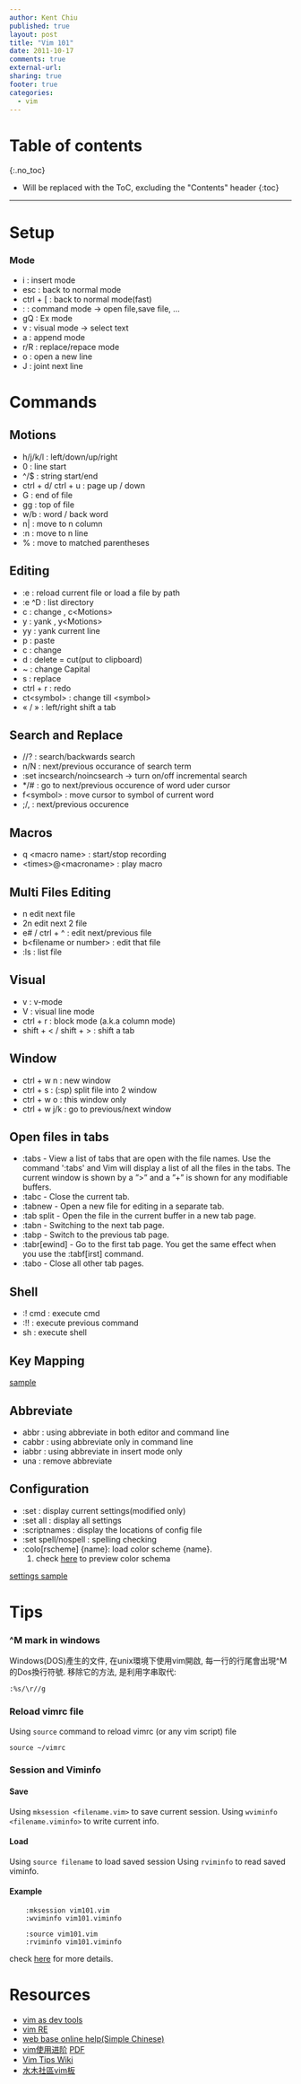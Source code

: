 ```yaml
---
author: Kent Chiu
published: true
layout: post
title: "Vim 101"
date: 2011-10-17
comments: true
external-url:
sharing: true
footer: true
categories:
  - vim
---
```



# Table of contents
{:.no_toc}

* Will be replaced with the ToC, excluding the "Contents" header
{:toc}

----------------------------------------------------------------



Setup
=====

### Mode

-   i : insert mode
-   esc : back to normal mode
-   ctrl + [ : back to normal mode(fast)
-   : : command mode → open file,save file, …
-   gQ : Ex mode
-   v : visual mode → select text
-   a : append mode
-   r/R : replace/repace mode
-   o : open a new line
-   J : joint next line

Commands
========

Motions
-------

-   h/j/k/l : left/down/up/right
-   0 : line start
-   \^/\$ : string start/end
-   ctrl + d/ ctrl + u : page up / down
-   G : end of file
-   gg : top of file
-   w/b : word / back word
-   n| : move to n column
-   :n : move to n line
-   % : move to matched parentheses

Editing
-------

-   :e : reload current file or load a file by path
-   :e \^D : list directory
-   c : change , c\<Motions\>
-   y : yank , y\<Motions\>
-   yy : yank current line
-   p : paste
-   c : change
-   d : delete = cut(put to clipboard)
-   \~ : change Capital
-   s : replace
-   ctrl + r : redo
-   ct\<symbol\> : change till \<symbol\>
-   « / » : left/right shift a tab

Search and Replace
------------------

-   //? : search/backwards search
-   n/N : next/previous occurance of search term
-   :set incsearch/noincsearch → turn on/off incremental search
-   \*/\# : go to next/previous occurence of word uder cursor
-   f\<symbol\> : move cursor to symbol of current word
-   ;/, : next/previous occurence

Macros
------

-   q \<macro name\> : start/stop recording
-   \<times\>@\<macroname\> : play macro

Multi Files Editing
-------------------

-   n edit next file
-   2n edit next 2 file
-   e\# / ctrl + \^ : edit next/previous file
-   b\<filename or number\> : edit that file
-   :ls : list file

Visual
------

-   v : v-mode
-   V : visual line mode
-   ctrl + r : block mode (a.k.a column mode)
-   shift + \< / shift + \> : shift a tab

Window
------

-   ctrl + w n : new window
-   ctrl + s : (:sp) split file into 2 window
-   ctrl + w o : this window only
-   ctrl + w j/k : go to previous/next window

Open files in tabs
------------------

-   :tabs - View a list of tabs that are open with the file names. Use
    the command ':tabs' and Vim will display a list of all the files in
    the tabs. The current window is shown by a ”\>” and a ”+” is shown
    for any modifiable buffers.
-   :tabc - Close the current tab.
-   :tabnew - Open a new file for editing in a separate tab.
-   :tab split - Open the file in the current buffer in a new tab page.
-   :tabn - Switching to the next tab page.
-   :tabp - Switch to the previous tab page.
-   :tabr[ewind] - Go to the first tab page. You get the same effect
    when you use the :tabf[irst] command.
-   :tabo - Close all other tab pages.

Shell
-----

-   :! cmd : execute cmd
-   :!! : execute previous command
-   sh : execute shell

Key Mapping
-----------

[sample](http://greenisland.csie.nctu.edu.tw/wp/2007/02/06/959/ "http://greenisland.csie.nctu.edu.tw/wp/2007/02/06/959/")

Abbreviate
----------

-   abbr : using abbreviate in both editor and command line
-   cabbr : using abbreviate only in command line
-   iabbr : using abbreviate in insert mode only
-   una : remove abbreviate

Configuration
-------------

-   :set : display current settings(modified only)
-   :set all : display all settings
-   :scriptnames : display the locations of config file
-   :set spell/nospell : spelling checking
-   :colo[rscheme] {name}: load color scheme {name}.
    1.  check
        [here](http://www.cs.cmu.edu/~maverick/VimColorSchemeTest/ "http://www.cs.cmu.edu/~maverick/VimColorSchemeTest/")
        to preview color schema

[settings sample](http://greenisland.csie.nctu.edu.tw/wp/2005/09/21/341/#more-341 "http://greenisland.csie.nctu.edu.tw/wp/2005/09/21/341/#more-341")

Tips
====

### \^M mark in windows

Windows(DOS)產生的文件, 在unix環境下使用vim開啟,
每一行的行尾會出現\^M的Dos換行符號. 移除它的方法, 是利用字串取代:


```
:%s/\r//g

```

### Reload vimrc file

Using `source` command to reload vimrc (or any vim script) file


```
source ~/vimrc

```

### Session and Viminfo

#### Save

Using `mksession <filename.vim>` to save current session. Using
`wviminfo <filename.viminfo>` to write current info.

#### Load

Using `source filename` to load saved session Using `rviminfo` to read
saved viminfo.

#### Example



```
    :mksession vim101.vim
    :wviminfo vim101.viminfo

```



```
    :source vim101.vim
    :rviminfo vim101.viminfo

```

check
[here](http://easwy.com/blog/archives/advanced-vim-skills-session-file-and-viminfo/ "http://easwy.com/blog/archives/advanced-vim-skills-session-file-and-viminfo/")
for more details.


Resources
=========

-   [vim as dev
    tools](http://lucumr.pocoo.org/2007/4/2/vim-as-development-environment "http://lucumr.pocoo.org/2007/4/2/vim-as-development-environment")
-   [vim
    RE](http://www.geocities.com/volontir/ "http://www.geocities.com/volontir/")
-   [web base online help(Simple
    Chinese)](http://vimcdoc.sourceforge.net/doc/ "http://vimcdoc.sourceforge.net/doc/")
-   [vim使用进阶](http://easwy.com/blog/archives/advanced-vim-skills-catalog/ "http://easwy.com/blog/archives/advanced-vim-skills-catalog/")
    [PDF](http://wiki.kent-chiu.com/lib/exe/fetch.php?media=vim:vim_advanced_usage.pdf "vim:vim_advanced_usage.pdf")
-   [Vim Tips
    Wiki](http://vim.wikia.com/wiki/Vim_Tips_Wiki "http://vim.wikia.com/wiki/Vim_Tips_Wiki")
-   [水木社區vim板](http://www.newsmth.net/frames.html?mainurl=%2Fbbsdoc.php%3Fboard%3DVIM "http://www.newsmth.net/frames.html?mainurl=%2Fbbsdoc.php%3Fboard%3DVIM")

